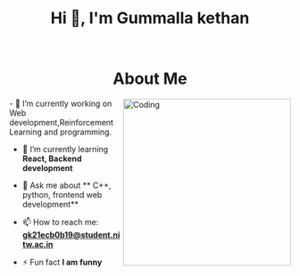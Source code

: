 
<h1 align="center">Hi 👋, I'm Gummalla kethan</h1>




<br>
<h1 align="center">About Me</h1>
<img align="right" alt="Coding" width="300" src="https://i.pinimg.com/originals/e4/26/70/e426702edf874b181aced1e2fa5c6cde.gif">
<p align="left">
- 🔭 I’m currently working on Web development,Reinforcement Learning and programming.

- 🌱 I’m currently learning **React, Backend development**

- 💬 Ask me about ** C++, python, frontend web development**

- 📫 How to reach me: **gk21ecb0b19@student.nitw.ac.in**

- ⚡ Fun fact **I am funny**
</p>
<br>

